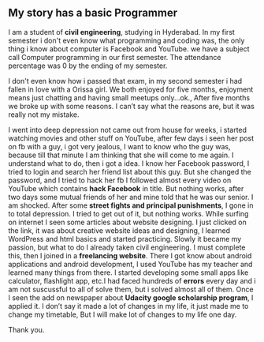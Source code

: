 ## My story has a basic Programmer

I am a student of __civil engineering__, studying in Hyderabad. In my first semester i don't even know what programming and coding was, the only thing i know about computer is Facebook and YouTube. we have a subject call Computer programming in our first semester. The attendance percentage was 0 by the ending of my semester.

I don't even know how i passed that exam, in my second semester i had fallen in love with a Orissa girl. We both enjoyed for five months, enjoyment means just chatting and having small meetups only...ok., After five months we broke up with some reasons. I can’t say what the reasons are, but it was really not my mistake.

I went into deep depression not came out from house for weeks, i started watching movies and other stuff on YouTube, after few days i seen her post on fb with a guy, i got very jealous, I want to know who the guy was, because till that minute I am thinking that she will come to me again. I understand what to do, then i got a idea. I know her Facebook password, I tried to login and search her friend list about this guy. But she changed the password, and I tried to hack her fb I followed almost every video on YouTube which contains __hack Facebook__ in title. But nothing works, after two days some mutual friends of her and mine told that he was our senior. I am shocked.
After some __street fights and principal punishments__, I gone in to total depression. I tried to get out of it, but nothing works. While surfing on internet I seen some articles about website designing. I just clicked on the link, it was about creative website ideas and designing, I learned WordPress and html basics and started practicing. Slowly it became my passion, but what to do I already taken civil engineering. I must complete this, then I joined in a __freelancing website__. There I got know about android applications and android development, I used YouTube has my teacher and learned many things from there. I started developing some small apps like calculator, flashlight app, etc.I had faced hundreds of __errors__ every day and i am not suscussful to all of solve them, but i solved almost all of them.
Once I seen the add on newspaper about __Udacity google scholarship program__, I applied it.
I don’t say it made a lot of changes in my life, it just made me to change my timetable, But I will make lot  of changes to my life one day.

Thank you.
